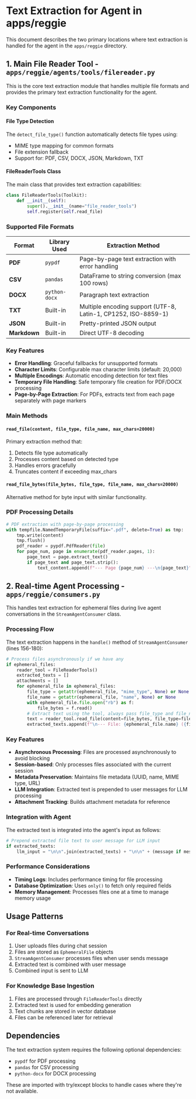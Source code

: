 # Text Extraction for Agent in apps/reggie

This document describes the two primary locations where text extraction is handled for the agent in the `apps/reggie` directory.

## 1. Main File Reader Tool - `apps/reggie/agents/tools/filereader.py`

This is the core text extraction module that handles multiple file formats and provides the primary text extraction functionality for the agent.

### Key Components

#### File Type Detection
The `detect_file_type()` function automatically detects file types using:
- MIME type mapping for common formats
- File extension fallback
- Support for: PDF, CSV, DOCX, JSON, Markdown, TXT

#### FileReaderTools Class
The main class that provides text extraction capabilities:

```python
class FileReaderTools(Toolkit):
    def __init__(self):
        super().__init__(name="file_reader_tools")
        self.register(self.read_file)
```

### Supported File Formats

| Format | Library Used | Extraction Method |
|--------|-------------|-------------------|
| **PDF** | `pypdf` | Page-by-page text extraction with error handling |
| **CSV** | `pandas` | DataFrame to string conversion (max 100 rows) |
| **DOCX** | `python-docx` | Paragraph text extraction |
| **TXT** | Built-in | Multiple encoding support (UTF-8, Latin-1, CP1252, ISO-8859-1) |
| **JSON** | Built-in | Pretty-printed JSON output |
| **Markdown** | Built-in | Direct UTF-8 decoding |

### Key Features

- **Error Handling**: Graceful fallbacks for unsupported formats
- **Character Limits**: Configurable max character limits (default: 20,000)
- **Multiple Encodings**: Automatic encoding detection for text files
- **Temporary File Handling**: Safe temporary file creation for PDF/DOCX processing
- **Page-by-Page Extraction**: For PDFs, extracts text from each page separately with page markers

### Main Methods

#### `read_file(content, file_type, file_name, max_chars=20000)`
Primary extraction method that:
1. Detects file type automatically
2. Processes content based on detected type
3. Handles errors gracefully
4. Truncates content if exceeding max_chars

#### `read_file_bytes(file_bytes, file_type, file_name, max_chars=20000)`
Alternative method for byte input with similar functionality.

### PDF Processing Details
```python
# PDF extraction with page-by-page processing
with tempfile.NamedTemporaryFile(suffix=".pdf", delete=True) as tmp:
    tmp.write(content)
    tmp.flush()
    pdf_reader = pypdf.PdfReader(file)
    for page_num, page in enumerate(pdf_reader.pages, 1):
        page_text = page.extract_text()
        if page_text and page_text.strip():
            text_content.append(f"--- Page {page_num} ---\n{page_text}")
```

## 2. Real-time Agent Processing - `apps/reggie/consumers.py`

This handles text extraction for ephemeral files during live agent conversations in the `StreamAgentConsumer` class.

### Processing Flow

The text extraction happens in the `handle()` method of `StreamAgentConsumer` (lines 156-180):

```python
# Process files asynchronously if we have any
if ephemeral_files:
    reader_tool = FileReaderTools()
    extracted_texts = []
    attachments = []
    for ephemeral_file in ephemeral_files:
        file_type = getattr(ephemeral_file, "mime_type", None) or None
        file_name = getattr(ephemeral_file, "name", None) or None
        with ephemeral_file.file.open("rb") as f:
            file_bytes = f.read()
        # Extract text using the tool, always pass file_type and file_name
        text = reader_tool.read_file(content=file_bytes, file_type=file_type, file_name=file_name)
        extracted_texts.append(f"\n--- File: {ephemeral_file.name} ({file_type}) ---\n{text}")
```

### Key Features

- **Asynchronous Processing**: Files are processed asynchronously to avoid blocking
- **Session-based**: Only processes files associated with the current session
- **Metadata Preservation**: Maintains file metadata (UUID, name, MIME type, URL)
- **LLM Integration**: Extracted text is prepended to user messages for LLM processing
- **Attachment Tracking**: Builds attachment metadata for reference

### Integration with Agent

The extracted text is integrated into the agent's input as follows:

```python
# Prepend extracted file text to user message for LLM input
if extracted_texts:
    llm_input = "\n\n".join(extracted_texts) + "\n\n" + (message if message else "")
```

### Performance Considerations

- **Timing Logs**: Includes performance timing for file processing
- **Database Optimization**: Uses `only()` to fetch only required fields
- **Memory Management**: Processes files one at a time to manage memory usage

## Usage Patterns

### For Real-time Conversations
1. User uploads files during chat session
2. Files are stored as `EphemeralFile` objects
3. `StreamAgentConsumer` processes files when user sends message
4. Extracted text is combined with user message
5. Combined input is sent to LLM

### For Knowledge Base Ingestion
1. Files are processed through `FileReaderTools` directly
2. Extracted text is used for embedding generation
3. Text chunks are stored in vector database
4. Files can be referenced later for retrieval

## Dependencies

The text extraction system requires the following optional dependencies:
- `pypdf` for PDF processing
- `pandas` for CSV processing  
- `python-docx` for DOCX processing

These are imported with try/except blocks to handle cases where they're not available.
